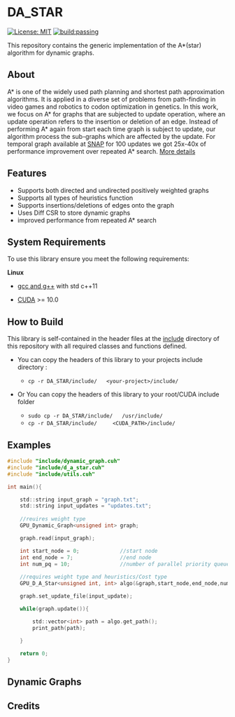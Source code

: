 # DA_STAR

[![License: MIT](https://img.shields.io/badge/License-MIT-yellow.svg)](https://opensource.org/licenses/MIT)
[![build:passing](https://img.shields.io/badge/build-passing-brightgreen.svg)](https://github.com/lkoshale/DDP/tree/master/LIB)
<!-- [![forthebadge](https://forthebadge.com/images/badges/made-with-c-plus-plus.svg)](https://forthebadge.com) -->

This repository contains the generic implementation of the A*(star) algorithm for dynamic graphs.

## About
A\* is one of the widely used path planning and shortest path approximation algorithms. It is applied in a diverse set of problems from path-finding in video games and robotics to codon optimization in genetics. In this work, we focus on A\* for graphs that are subjected to update operation, where an update operation refers to the insertion or
deletion of an edge. Instead of performing A\* again from start each time graph is subject to update, our algorithm process the sub-graphs which are affected by the update. For temporal graph available at [SNAP](http://snap.stanford.edu/data)
for 100 updates we got 25x-40x of performance improvement over repeated A* search. [More details](#dynamic-graphs)


## Features
- Supports both directed and undirected positively weighted graphs 
- Supports all types of heuristics function 
- Supports insertions/deletions of edges onto the graph
- Uses Diff CSR to store dynamic graphs
- improved performance from repeated A* search

## System Requirements

To use this library ensure you meet the following requirements:

**Linux**

* [gcc and g++](https://gcc.gnu.org/)  with std c++11

* [CUDA](https://developer.nvidia.com/cuda-toolkit) >= 10.0

## How to Build
This library is self-contained in the header files at the [include](https://github.com/lkoshale/DA_STAR/tree/master/include) directory of this repository with all required classes and functions defined.

- You can copy the headers of this library to your projects include directory :
    - ```cp -r DA_STAR/include/   <your-project>/include/```

- Or You can copy the headers of this library to your root/CUDA include folder

    - ```sudo cp -r DA_STAR/include/   /usr/include/```
    - ```cp -r DA_STAR/include/     <CUDA_PATH>/include/```

## Examples
```c
#include "include/dynamic_graph.cuh"
#include "include/d_a_star.cuh"
#include "include/utils.cuh"

int main(){

    std::string input_graph = "graph.txt";
    std::string input_updates = "updates.txt";
    
    //reuires weight type
    GPU_Dynamic_Graph<unsigned int> graph;

    graph.read(input_graph);

    int start_node = 0;             //start node
    int end_node = 7;               //end node
    int num_pq = 10;                //number of parallel priority queue
    
    //requires weight type and heuristics/Cost type
    GPU_D_A_Star<unsigned int, int> algo(&graph,start_node,end_node,num_pq);

    graph.set_update_file(input_update);

    while(graph.update()){

        std::vector<int> path = algo.get_path();
        print_path(path);
        
    }

    return 0;
}

```


## Dynamic Graphs


## Credits
